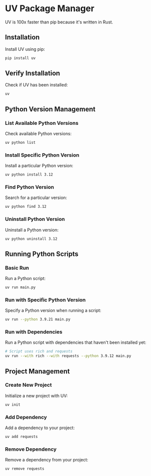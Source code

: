 # UV Package Manager

UV is 100x faster than pip because it's written in Rust.

## Installation

Install UV using pip:

```bash
pip install uv
```

## Verify Installation

Check if UV has been installed:

```bash
uv
```

## Python Version Management

### List Available Python Versions

Check available Python versions:

```bash
uv python list
```

### Install Specific Python Version

Install a particular Python version:

```bash
uv python install 3.12
```

### Find Python Version

Search for a particular version:

```bash
uv python find 3.12
```

### Uninstall Python Version

Uninstall a Python version:

```bash
uv python uninstall 3.12
```

## Running Python Scripts

### Basic Run

Run a Python script:

```bash
uv run main.py
```

### Run with Specific Python Version

Specify a Python version when running a script:

```bash
uv run --python 3.9.21 main.py
```

### Run with Dependencies

Run a Python script with dependencies that haven't been installed yet:

```bash
# Script uses rich and requests
uv run --with rich --with requests --python 3.9.12 main.py
```

## Project Management

### Create New Project

Initialize a new project with UV:

```bash
uv init
```

### Add Dependency

Add a dependency to your project:

```bash
uv add requests
```

### Remove Dependency

Remove a dependency from your project:

```bash
uv remove requests
```
